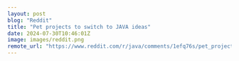 ```yaml
---
layout: post
blog: "Reddit"
title: "Pet projects to switch to JAVA ideas"
date: 2024-07-30T10:46:01Z
image: images/reddit.png
remote_url: "https://www.reddit.com/r/java/comments/1efq76s/pet_projects_to_switch_to_java_ideas/"
---
```


